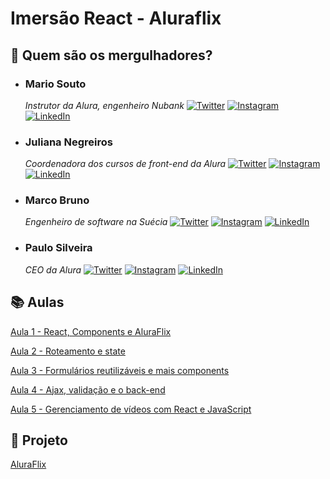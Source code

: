 # Imersão React - Aluraflix

## :diving_mask: Quem são os mergulhadores?

* ### Mario Souto
  *Instrutor da Alura, engenheiro Nubank*
  [![Twitter](https://img.shields.io/badge/-omariosouto-1DA1F2?style=flat&logo=twitter&logoColor=white&labelColor=1DA1F2&link=https://twitter.com/omariosouto/)](https://twitter.com/omariosouto) [![Instagram](https://img.shields.io/badge/-omariosouto-E4405F?style=flat&logo=instagram&logoColor=white&labelColor=E4405F&link=https://www.instagram.com/omariosouto/)](https://www.instagram.com/omariosouto/) [![LinkedIn](https://img.shields.io/badge/-omariosouto-0077B5?style=flat&logo=linkedin&logoColor=white&labelColor=0077B5&link=https://www.linkedin.com/in/omariosouto/)](https://www.linkedin.com/in/omariosouto/)

* ### Juliana Negreiros 
  *Coordenadora dos cursos de front-end da Alura*
  [![Twitter](https://img.shields.io/badge/-juunegreiros-1DA1F2?style=flat&logo=twitter&logoColor=white&labelColor=1DA1F2&link=https://twitter.com/juunegreiros)](https://twitter.com/juunegreiros) [![Instagram](https://img.shields.io/badge/-juu_negreiros-E4405F?style=flat&logo=instagram&logoColor=white&labelColor=E4405F&link=https://www.instagram.com/juu_negreiros/)](https://www.instagram.com/juu_negreiros/) [![LinkedIn](https://img.shields.io/badge/-juliananegreiros-0077B5?style=flat&logo=linkedin&logoColor=white&labelColor=0077B5&link=https://www.linkedin.com/in/juliananegreiros/)](https://www.linkedin.com/in/juliananegreiros/)

* ### Marco Bruno 
  *Engenheiro de software na Suécia*
  [![Twitter](https://img.shields.io/badge/-marcobrunodev-1DA1F2?style=flat&logo=twitter&logoColor=white&labelColor=1DA1F2&link=https://twitter.com/marcobrunodev)](https://twitter.com/marcobrunodev) [![Instagram](https://img.shields.io/badge/-marcobrunodev-E4405F?style=flat&logo=instagram&logoColor=white&labelColor=E4405F&link=https://www.instagram.com/marcobrunodev/)](https://www.instagram.com/marcobrunodev/) [![LinkedIn](https://img.shields.io/badge/-marcobrunobr-0077B5?style=flat&logo=linkedin&logoColor=white&labelColor=0077B5&link=https://www.linkedin.com/in/marcobrunobr/)](https://www.linkedin.com/in/marcobrunobr/)

* ### Paulo Silveira 
  *CEO da Alura*
  [![Twitter](https://img.shields.io/badge/-paulo_caelum-1DA1F2?style=flat&logo=twitter&logoColor=white&labelColor=1DA1F2&link=https://twitter.com/paulo_caelum)](https://twitter.com/paulo_caelum) [![Instagram](https://img.shields.io/badge/-paulo_hipster-E4405F?style=flat&logo=instagram&logoColor=white&labelColor=E4405F&link=https://www.instagram.com/paulo_hipster/)](https://www.instagram.com/paulo_hipster/) [![LinkedIn](https://img.shields.io/badge/-paulosilveira-0077B5?style=flat&logo=linkedin&logoColor=white&labelColor=0077B5&link=https://www.linkedin.com/in/paulosilveira/)](https://www.linkedin.com/in/paulosilveira/)


## :books: Aulas

[Aula 1 - React, Components e AluraFlix](aula1.md)

[Aula 2 - Roteamento e state](aula2.md)

[Aula 3 - Formulários reutilizáveis e mais components](aula3.md)

[Aula 4 - Ajax, validação e o back-end](aula4.md)

[Aula 5 - Gerenciamento de vídeos com React e JavaScript](aula5.md)

## :ocean: Projeto

[AluraFlix](https://github.com/imersao-alura/aluraflix)
